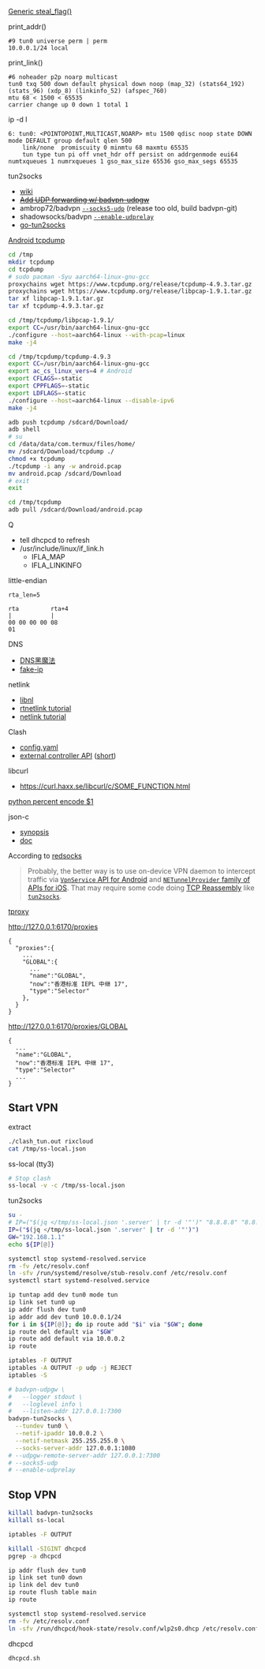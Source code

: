 [Generic steal_flag()](https://en.cppreference.com/w/c/language/generic)

print_addr()

```
#9 tun0 universe perm | perm
10.0.0.1/24 local
```

print_link()

```
#6 noheader p2p noarp multicast
tun0 txq 500 down default physical down noop (map_32) (stats64_192) (stats_96) (xdp_8) (linkinfo_52) (afspec_760)
mtu 68 < 1500 < 65535
carrier change up 0 down 1 total 1
```
ip -d l

```
6: tun0: <POINTOPOINT,MULTICAST,NOARP> mtu 1500 qdisc noop state DOWN mode DEFAULT group default qlen 500
    link/none  promiscuity 0 minmtu 68 maxmtu 65535
    tun type tun pi off vnet_hdr off persist on addrgenmode eui64 numtxqueues 1 numrxqueues 1 gso_max_size 65536 gso_max_segs 65535
```

tun2socks
* [wiki](https://github.com/ambrop72/badvpn/wiki/Tun2socks)
* <del>[Add UDP forwarding w/ badvpn-udpgw](https://github.com/ambrop72/badvpn/wiki/Tun2socks#udp-forwarding)</del>
* ambrop72/badvpn [`--socks5-udp`](https://github.com/ambrop72/badvpn/blob/master/tun2socks/tun2socks.c#:~:text=%21strcmp%28arg%2C%20%22--socks5-udp%22%29) (release too old, build badvpn-git)
* shadowsocks/badvpn [`--enable-udprelay`](https://github.com/shadowsocks/badvpn/blob/shadowsocks-android/tun2socks/tun2socks.c#:~:text=%21strcmp%28arg%2C%20%22--enable-udprelay%22%29)
* [go-tun2socks](https://github.com/eycorsican/go-tun2socks)

[Android tcpdump](https://www.androidtcpdump.com/android-tcpdump/compile)

```bash
cd /tmp
mkdir tcpdump
cd tcpdump
# sudo pacman -Syu aarch64-linux-gnu-gcc
proxychains wget https://www.tcpdump.org/release/tcpdump-4.9.3.tar.gz
proxychains wget https://www.tcpdump.org/release/libpcap-1.9.1.tar.gz
tar xf libpcap-1.9.1.tar.gz
tar xf tcpdump-4.9.3.tar.gz

cd /tmp/tcpdump/libpcap-1.9.1/
export CC=/usr/bin/aarch64-linux-gnu-gcc
./configure --host=aarch64-linux --with-pcap=linux
make -j4

cd /tmp/tcpdump/tcpdump-4.9.3
export CC=/usr/bin/aarch64-linux-gnu-gcc
export ac_cs_linux_vers=4 # Android
export CFLAGS=-static
export CPPFLAGS=-static
export LDFLAGS=-static
./configure --host=aarch64-linux --disable-ipv6
make -j4

adb push tcpdump /sdcard/Download/
adb shell
# su
cd /data/data/com.termux/files/home/
mv /sdcard/Download/tcpdump ./
chmod +x tcpdump
./tcpdump -i any -w android.pcap
mv android.pcap /sdcard/Download
# exit
exit

cd /tmp/tcpdump
adb pull /sdcard/Download/android.pcap

```

Q

* tell dhcpcd to refresh
* /usr/include/linux/if_link.h
  * IFLA_MAP
  * IFLA_LINKINFO

little-endian

```
rta_len=5 

rta         rta+4
|           |
00 00 00 00 08
01
```

DNS
* [DNS黑魔法](https://medium.com/@TachyonDevel/%E6%BC%AB%E8%B0%88%E5%90%84%E7%A7%8D%E9%BB%91%E7%A7%91%E6%8A%80%E5%BC%8F-dns-%E6%8A%80%E6%9C%AF%E5%9C%A8%E4%BB%A3%E7%90%86%E7%8E%AF%E5%A2%83%E4%B8%AD%E7%9A%84%E5%BA%94%E7%94%A8-62c50e58cbd0)
* [fake-ip](https://blog.skk.moe/post/what-happend-to-dns-in-proxy/)

netlink
* [libnl](https://www.infradead.org/~tgr/libnl/)
* [rtnetlink tutorial](https://www.linuxjournal.com/article/8498)
* [netlink tutorial](https://www.linuxjournal.com/article/7356)

Clash
* [config.yaml](https://lancellc.gitbook.io/clash/)
* [external controller API](https://clash.gitbook.io/doc/restful-api) ([short](https://github.com/Dreamacro/clash/wiki/external-controller-API-reference))

libcurl
*  https://curl.haxx.se/libcurl/c/SOME_FUNCTION.html

[python percent encode $1](https://unix.stackexchange.com/questions/159253/decoding-url-encoding-percent-encoding)

json-c
  * [synopsis](https://github.com/json-c/json-c#using-json-c-)
  * [doc](http://json-c.github.io/json-c/json-c-current-release/doc/html/index.html)

According to [redsocks](https://github.com/darkk/redsocks/blob/master/README.md)
>Probably, the better way is to use on-device VPN daemon to intercept
traffic via [`VpnService` API for Android](https://developer.android.com/reference/android/net/VpnService.html)
and [`NETunnelProvider` family of APIs for iOS](https://developer.apple.com/documentation/networkextension).
That may require some code doing [TCP Reassembly](https://wiki.wireshark.org/TCP_Reassembly)
like [`tun2socks`](https://github.com/ambrop72/badvpn/wiki/Tun2socks).

[tproxy](https://www.kernel.org/doc/html/latest/networking/tproxy.html)

http://127.0.0.1:6170/proxies

```
{
  "proxies":{
    ...
    "GLOBAL":{
      ...
      "name":"GLOBAL",
      "now":"香港标准 IEPL 中继 17",
      "type":"Selector"
    },
  }
}
```

http://127.0.0.1:6170/proxies/GLOBAL

```
{
  ...
  "name":"GLOBAL",
  "now":"香港标准 IEPL 中继 17",
  "type":"Selector"
  ...
}
```

## Start VPN

extract

```bash
./clash_tun.out rixcloud
cat /tmp/ss-local.json
```

ss-local (tty3)

```bash
# Stop clash
ss-local -v -c /tmp/ss-local.json
```

tun2socks

```bash
su -
# IP=("$(jq </tmp/ss-local.json '.server' | tr -d '"')" "8.8.8.8" "8.8.4.4")
IP=("$(jq </tmp/ss-local.json '.server' | tr -d '"')")
GW="192.168.1.1"
echo ${IP[@]}

systemctl stop systemd-resolved.service
rm -fv /etc/resolv.conf
ln -sfv /run/systemd/resolve/stub-resolv.conf /etc/resolv.conf
systemctl start systemd-resolved.service

ip tuntap add dev tun0 mode tun
ip link set tun0 up
ip addr flush dev tun0
ip addr add dev tun0 10.0.0.1/24
for i in ${IP[@]}; do ip route add "$i" via "$GW"; done
ip route del default via "$GW"
ip route add default via 10.0.0.2
ip route

iptables -F OUTPUT
iptables -A OUTPUT -p udp -j REJECT
iptables -S

# badvpn-udpgw \
#   --logger stdout \
#   --loglevel info \
#   --listen-addr 127.0.0.1:7300
badvpn-tun2socks \
  --tundev tun0 \
  --netif-ipaddr 10.0.0.2 \
  --netif-netmask 255.255.255.0 \
  --socks-server-addr 127.0.0.1:1080
# --udpgw-remote-server-addr 127.0.0.1:7300
# --socks5-udp
# --enable-udprelay
```

## Stop VPN

```bash
killall badvpn-tun2socks
killall ss-local

iptables -F OUTPUT

killall -SIGINT dhcpcd
pgrep -a dhcpcd

ip addr flush dev tun0
ip link set tun0 down
ip link del dev tun0
ip route flush table main
ip route

systemctl stop systemd-resolved.service
rm -fv /etc/resolv.conf
ln -sfv /run/dhcpcd/hook-state/resolv.conf/wlp2s0.dhcp /etc/resolv.conf
```

dhcpcd

```bash
dhcpcd.sh
```
